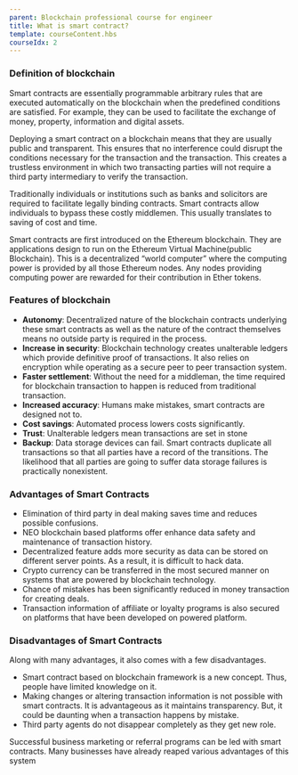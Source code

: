 ```yaml
---
parent: Blockchain professional course for engineer
title: What is smart contract?
template: courseContent.hbs
courseIdx: 2
---
```

### Definition of blockchain
Smart contracts are essentially programmable arbitrary rules that are executed automatically on the blockchain when the predefined conditions are satisfied. For example, they can be used to facilitate the exchange of money, property, information and digital assets.

Deploying a smart contract on a blockchain means that they are usually public and transparent. This ensures that no interference could disrupt the conditions necessary for the transaction and the transaction. This creates a trustless environment in which two transacting parties will not require a third party intermediary to verify the transaction.

Traditionally individuals or institutions such as banks and solicitors are required to facilitate legally binding contracts. Smart contracts allow individuals to bypass these costly middlemen. This usually translates to saving of cost and time.

Smart contracts are first introduced on the Ethereum blockchain. They are applications design to run on the Ethereum Virtual Machine(public Blockchain). This is a decentralized “world computer” where the computing power is provided by all those Ethereum nodes. Any nodes providing computing power are rewarded for their contribution in Ether tokens.

### Features of blockchain
* __Autonomy__: Decentralized nature of the blockchain contracts underlying these smart contracts as well as the nature of the contract themselves means no outside party is required in the process.
* __Increase in security__: Blockchain technology creates unalterable ledgers which provide definitive proof of transactions. It also relies on encryption while operating as a secure peer to peer transaction system.
* __Faster settlement__: Without the need for a middleman, the time required for blockchain transaction to happen is reduced from traditional transaction.
* __Increased accuracy__: Humans make mistakes, smart contracts are designed not to.
* __Cost savings__: Automated process lowers costs significantly.
* __Trust__: Unalterable ledgers mean transactions are set in stone
* __Backup__: Data storage devices can fail. Smart contracts duplicate all transactions so that all parties have a record of the transitions. The likelihood that all parties are going to suffer data storage failures is practically nonexistent.

### Advantages of Smart Contracts
* Elimination of third party in deal making saves time and reduces possible confusions.
* NEO blockchain based platforms offer enhance data safety and maintenance of transaction history.
* Decentralized feature adds more security as data can be stored on different server points. As a result, it is difficult to hack data.
* Crypto currency can be transferred in the most secured manner on systems that are powered by blockchain technology.
* Chance of mistakes has been significantly reduced in money transaction for creating deals.
* Transaction information of affiliate or loyalty programs is also secured on platforms that have been developed on powered platform.

### Disadvantages of Smart Contracts
Along with many advantages, it also comes with a few disadvantages. 
* Smart contract based on blockchain framework is a new concept. Thus, people have limited knowledge on it.
* Making changes or altering transaction information is not possible with smart contracts. It is advantageous as it maintains transparency. But, it could be daunting when a transaction happens by mistake.
* Third party agents do not disappear completely as they get new role.

Successful business marketing or referral programs can be led with smart contracts. Many businesses have already reaped various advantages of this system
